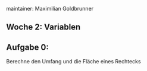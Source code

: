 maintainer: Maximilian Goldbrunner

Woche 2: Variablen
--------------------

Aufgabe 0:
---------------------
Berechne den Umfang und die Fläche eines Rechtecks
